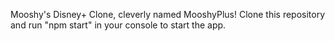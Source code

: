 Mooshy's Disney+ Clone, cleverly named MooshyPlus! Clone this repository and run "npm start" in your console to start the app.
